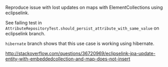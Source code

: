 Reproduce issue with lost updates on maps with ElementCollections using eclipselink.

See failing test in `AttributeRepositoryTest.should_persist_attribute_with_same_value` on eclipselink branch.

`hibernate` branch shows that this use case is working using hibernate.

http://stackoverflow.com/questions/36720969/eclipselink-jpa-update-entity-with-embeddedcollection-and-map-does-not-insert
